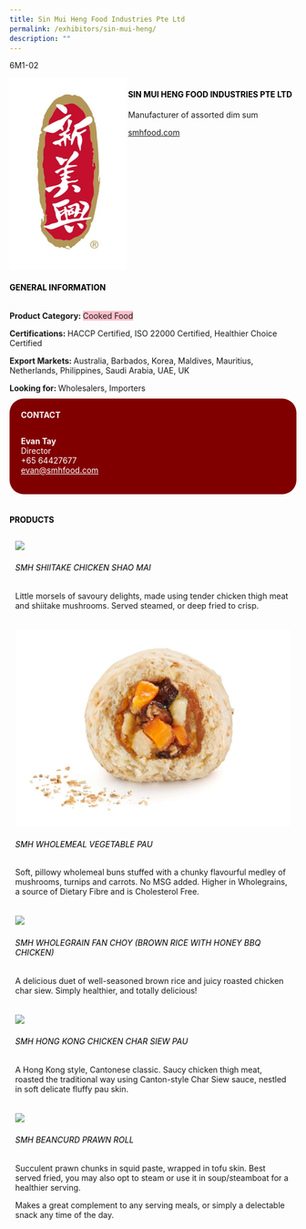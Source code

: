 ```yaml
---
title: Sin Mui Heng Food Industries Pte Ltd
permalink: /exhibitors/sin-mui-heng/
description: ""
---
```

<head>
	<div class="flex-paragraph">
		<!--hi there! this is a comment and will provide you with instructional guides-->
		<!--insert booth number here!-->
		<p style="text-transform: uppercase">6M1-02</p></div>
			<div class="flex-container" style="display: flex; flex-wrap: wrap;">
				<!--insert DOWNLOAD link of company logo between the " marks!-->
			<div class="card sgds" style="flex: 1 1 40%; display: block;"><img src="/images/smh.png"></div>
	<div class="card-sgds" style="flex: 1 1 58%; display: block; margin-left: 3px">
		<h4 style="text-transform: uppercase; color: black;"><!--insert the exhibitor's name between the <b> tags here--><b>Sin Mui Heng Food Industries Pte Ltd</b></h4><!--insert the exhibitor's description between the <p> tags here-->
		<p>Manufacturer of assorted dim sum</p>
		<!--insert the exhibitor's website link, making sure there is "https:// www." present please. make sure the entire https link goes in between the " marks-->
		<p><a href="http://smhfood.com/" target="_blank"><!--insert the www website link here (no need for https)-->smhfood.com</a></p>
	</div>
</div>
</head>

<body>
	<h4 style="text-transform: uppercase; color: black;"><b>General Information</b></h4>
		<div class="flex-container" style="display: flex; flex-wrap: wrap;">
			<div class="card sgds" style="flex: 1 1 65%; display: block; align-self: stretch">
			<div class="flex-paragraph">
			<p><b>Product Category: </b><span style=" background-color: pink; border-radius: 10 px;"><!--insert the exhibitor's pdt cat between the <p> tags here-->Cooked Food</span></p> 
				<p><b>Certifications: </b><!--insert all the exhibitor's certifications between the </b> and </p> here-->HACCP Certified, ISO 22000 Certified, Healthier Choice Certified</p>
			<p><b>Export Markets: </b><!--insert all the exhibitor's export markets between the </b> and </p> here-->Australia, Barbados, Korea, Maldives, Mauritius, Netherlands, Philippines, Saudi Arabia, UAE, UK</p>
			<p style="margin-bottom: 10px;"><b>Looking for: </b><!--insert all the exhibitor's potential business partners between the </b> and </p> here-->Wholesalers, Importers</p>
			</div>
		</div>
		<div class="card sgds" style="flex: 1 1 35%; padding: 10px; display: block; background-color: maroon; border-radius: 25px; align-self: center;">
		<h4 style="color: white; margin-top: 10px; margin-left: 10px;">CONTACT</h4>
		<div class="flex-paragraph">
			<!--replace with exhibitor's: -->
			<p style="padding: 10px; color: white;"><b><!-- POC name-->Evan Tay</b><br><!-- designation-->Director<br><!--contact number-->+65 64427677<br><!-- for linking purposes, insert their email after "mailto:"...--><a href="mailto:evan@smhfood.com" style="color: white;"><!--...and also include the display email before </a> here-->evan@smhfood.com</a></p>
		</div>
			</div>
		</div>
	<br>
		<h4 style="text-transform: uppercase; color: black;"><b>products</b></h4>
<div style="display: flex; flex-wrap: wrap;">
  <div class="card sgds" style="flex: 1 1 47%; margin: 10px; display: block;"><!--insert the exhibitor's DOWNLOAD image for product between the " marks here-->
	<div class="flex-image" style="display: block;"><img src="https://drive.google.com/u/0/uc?id=1VmDQ3FYtc4tZ3lHHVVoAo3Gm34FoafMi&export=download"></div>
	<div class="flex-paragraph">
		<h6 style="text-transform: uppercase; color: black;"><!--insert product name before </h6> and product description after <p>-->SMH Shiitake Chicken Shao Mai</h6>
		<p>Little morsels of savoury delights, made using tender chicken thigh meat and shiitake mushrooms. Served steamed, or deep fried to crisp.</p></div>
	</div>
		<div class="card sgds" style="flex: 1 1 47%; margin: 10px; display: block;">
		<div class="flex-image" style="display: block;"><img src="/images/smh-veggie.png"></div>
	<div class="flex-paragraph">
		<h6 style="text-transform: uppercase; color: black;">SMH Wholemeal Vegetable Pau</h6>
		<p>Soft, pillowy wholemeal buns stuffed with a chunky flavourful medley of mushrooms, turnips and carrots. No MSG added. 
Higher in Wholegrains, a source of Dietary Fibre and is Cholesterol Free. </p></div>
	</div>
		<div class="card sgds" style="flex: 1 1 47%; margin: 10px; display: block;">
		<div class="flex-image" style="display: block;"><img src="https://drive.google.com/u/0/uc?id=1OdL1NeuM4YTofxJC-NDL-OZc1UHbdlfT&export=download"></div>
	<div class="flex-paragraph">
		<h6 style="text-transform: uppercase; color: black;">SMH Wholegrain Fan Choy (Brown Rice with Honey BBQ Chicken)</h6>
		<p>A delicious duet of well-seasoned brown rice and juicy roasted chicken char siew.
Simply healthier, and totally delicious!</p></div>
		</div>
		<div class="card sgds" style="flex: 1 1 47%; margin: 10px; display: block;">
		<div class="flex-image" style="display: block;"><img src="https://drive.google.com/u/0/uc?id=1sET-D0qdvXGNAaq_vcfCZEryLpjRmswq&export=download"></div>
	<div class="flex-paragraph">
		<h6 style="text-transform: uppercase; color: black;">SMH Hong Kong Chicken Char Siew Pau</h6>
		<p>A Hong Kong style, Cantonese classic. Saucy chicken thigh meat, roasted the traditional way using Canton-style Char Siew sauce, nestled in soft delicate fluffy pau skin.</p></div>
	</div>
		<div class="card sgds" style="flex: 1 1 47%; margin: 10px; display: block;">
		<div class="flex-image" style="display: block;"><img src="https://drive.google.com/u/0/uc?id=1bbViY_w97mbbf3YX1PJce5jSWueeB7sq&export=download"></div>
	<div class="flex-paragraph">
		<h6 style="text-transform: uppercase; color: black;">SMH Beancurd Prawn Roll</h6>
		<p>Succulent prawn chunks in squid paste, wrapped in tofu skin. Best served fried, you may also opt to steam or use it in soup/steamboat for a healthier serving. 
			
Makes a great complement to any serving meals, or simply a delectable snack any time of the day.</p></div>
	</div>
	<!--don't delete these 2 tags. double check how the layout looks on the right too and lemme know if there are any problems! thank u so much for ur hardwork!-->
	</div>
</body>